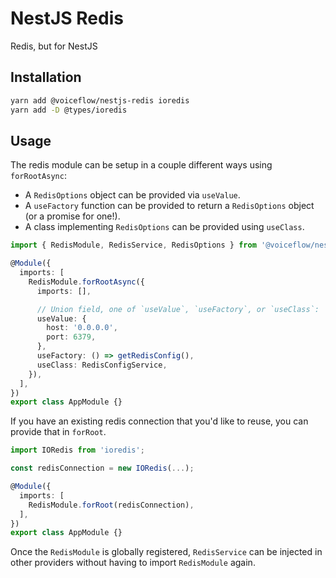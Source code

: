 # NestJS Redis

Redis, but for NestJS

## Installation

```sh
yarn add @voiceflow/nestjs-redis ioredis
yarn add -D @types/ioredis
```

## Usage

The redis module can be setup in a couple different ways using `forRootAsync`:

- A `RedisOptions` object can be provided via `useValue`.
- A `useFactory` function can be provided to return a `RedisOptions` object (or a promise for one!).
- A class implementing `RedisOptions` can be provided using `useClass`.

```ts
import { RedisModule, RedisService, RedisOptions } from '@voiceflow/nestjs-redis';

@Module({
  imports: [
    RedisModule.forRootAsync({
      imports: [],

      // Union field, one of `useValue`, `useFactory`, or `useClass`:
      useValue: {
        host: '0.0.0.0',
        port: 6379,
      },
      useFactory: () => getRedisConfig(),
      useClass: RedisConfigService,
    }),
  ],
})
export class AppModule {}
```

If you have an existing redis connection that you'd like to reuse, you can provide that in `forRoot`.

```ts
import IORedis from 'ioredis';

const redisConnection = new IORedis(...);

@Module({
  imports: [
    RedisModule.forRoot(redisConnection),
  ],
})
export class AppModule {}
```

Once the `RedisModule` is globally registered, `RedisService` can be injected in other providers without having to import `RedisModule` again.

